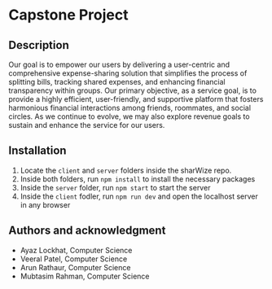 # Capstone Project

## Description
Our goal is to empower our users by delivering a user-centric and comprehensive expense-sharing solution that simplifies the process of splitting bills, tracking shared expenses, and enhancing financial transparency within groups. Our primary objective, as a service goal, is to provide a highly efficient, user-friendly, and supportive platform that fosters harmonious financial interactions among friends, roommates, and social circles. As we continue to evolve, we may also explore revenue goals to sustain and enhance the service for our users.

## Installation
1. Locate the `client` and `server` folders inside the sharWize repo.
2. Inside both folders, run `npm install` to install the necessary packages
3. Inside the `server` folder, run `npm start` to start the server
4. Inside the `client` fodler, run `npm run dev` and open the localhost server in any browser


## Authors and acknowledgment
- Ayaz Lockhat, Computer Science
- Veeral Patel, Computer Science
- Arun Rathaur, Computer Science
- Mubtasim Rahman, Computer Science

